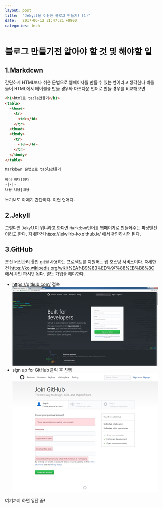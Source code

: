 ```yaml
---
layout: post
title:  "Jekyll을 이용한 블로그 만들기! (1)"
date:   2017-06-12 21:47:21 +0900
categories: tech
---
```


블로그 만들기전 알아야 할 것 및 해야할 일
===========
1.Markdown
----
간단하게 HTML보다 쉬운 문법으로 웹페이지를 만들 수 있는 언어라고 생각한다
예를들어 HTML에서 테이블을 만들 경우와 마크다운 언어로 만들 경우를 비교해보면

```html
<h1>html로 table만들기</h1>
<table>
  <thead>
    <tr>
      <td></td>
    </tr>
  <thead>
  <tbody>
    <tr>
      <td></td>
    </tr>
  </tbody>
</table>
```

```Markdown
Markdown 문법으로 table만들기

헤더|헤더|헤더
-|-|-
내용|내용|내용
```
누가봐도 아래가 간단하다. 이런 언어다.

2.Jekyll
----
그렇다면 `Jekyll`이 뭐냐라고 한다면 `Markdown`언어를 웹페이지로 만들어주는 파싱엔진 이라고 한다.
자세한건 <https://jekyllrb-ko.github.io/> 에서 확인하시면 된다.

3.GitHub
----
분산 버전관리 툴인 git을 사용하는 프로젝트를 지원하는 웹 호스팅 서비스이다.
자세한건 <https://ko.wikipedia.org/wiki/%EA%B9%83%ED%97%88%EB%B8%8C>에서 확인 하시면 된다.
일단 가입을 해야한다.
  * <https://github.com/> 접속
![github 홈페이지](/img/post/20170612/github.png )
  * sign up for GitHub 클릭 후 진행
![github 가입](/img/post/20170612/signup.jpg )

여기까지 하면 일단 끝!
